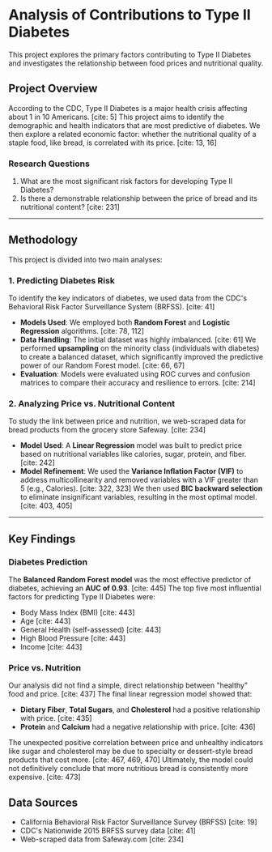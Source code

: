 # Analysis of Contributions to Type II Diabetes

This project explores the primary factors contributing to Type II Diabetes and investigates the relationship between food prices and nutritional quality.

## Project Overview

According to the CDC, Type II Diabetes is a major health crisis affecting about 1 in 10 Americans. [cite: 5] This project aims to identify the demographic and health indicators that are most predictive of diabetes. We then explore a related economic factor: whether the nutritional quality of a staple food, like bread, is correlated with its price. [cite: 13, 16]

### Research Questions
1.  What are the most significant risk factors for developing Type II Diabetes?
2.  Is there a demonstrable relationship between the price of bread and its nutritional content? [cite: 231]

---

## Methodology

This project is divided into two main analyses:

### 1. Predicting Diabetes Risk

To identify the key indicators of diabetes, we used data from the CDC's Behavioral Risk Factor Surveillance System (BRFSS). [cite: 41]

* **Models Used**: We employed both **Random Forest** and **Logistic Regression** algorithms. [cite: 78, 112]
* **Data Handling**: The initial dataset was highly imbalanced. [cite: 61] We performed **upsampling** on the minority class (individuals with diabetes) to create a balanced dataset, which significantly improved the predictive power of our Random Forest model. [cite: 66, 67]
* **Evaluation**: Models were evaluated using ROC curves and confusion matrices to compare their accuracy and resilience to errors. [cite: 214]

### 2. Analyzing Price vs. Nutritional Content

To study the link between price and nutrition, we web-scraped data for bread products from the grocery store Safeway. [cite: 234]

* **Model Used**: A **Linear Regression** model was built to predict price based on nutritional variables like calories, sugar, protein, and fiber. [cite: 242]
* **Model Refinement**: We used the **Variance Inflation Factor (VIF)** to address multicollinearity and removed variables with a VIF greater than 5 (e.g., Calories). [cite: 322, 323] We then used **BIC backward selection** to eliminate insignificant variables, resulting in the most optimal model. [cite: 403, 405]

---

## Key Findings

### Diabetes Prediction

The **Balanced Random Forest model** was the most effective predictor of diabetes, achieving an **AUC of 0.93**. [cite: 445] The top five most influential factors for predicting Type II Diabetes were:
* Body Mass Index (BMI) [cite: 443]
* Age [cite: 443]
* General Health (self-assessed) [cite: 443]
* High Blood Pressure [cite: 443]
* Income [cite: 443]

### Price vs. Nutrition

Our analysis did not find a simple, direct relationship between "healthy" food and price. [cite: 437] The final linear regression model showed that:
* **Dietary Fiber**, **Total Sugars**, and **Cholesterol** had a positive relationship with price. [cite: 435]
* **Protein** and **Calcium** had a negative relationship with price. [cite: 436]

The unexpected positive correlation between price and unhealthy indicators like sugar and cholesterol may be due to specialty or dessert-style bread products that cost more. [cite: 467, 469, 470] Ultimately, the model could not definitively conclude that more nutritious bread is consistently more expensive. [cite: 473]

## Data Sources
* California Behavioral Risk Factor Surveillance Survey (BRFSS) [cite: 19]
* CDC's Nationwide 2015 BRFSS survey data [cite: 41]
* Web-scraped data from Safeway.com [cite: 234]
